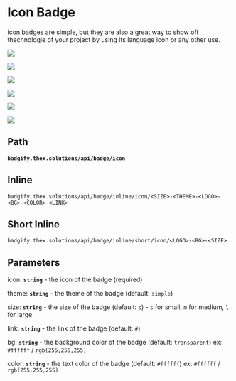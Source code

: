# Icon Badge

icon badges are simple, but they are also a great way to show off thechnologie of your project by using its language icon or any other use.

![](https://badgify.thex.solutions/api/badge/icon?icon=github&bg=purple)

![](https://badgify.thex.solutions/api/badge/icon?icon=github&bg=yellow&size=m)

![](https://badgify.thex.solutions/api/badge/icon?icon=github&bg=orange&size=l)

![](https://badgify.thex.solutions/api/badge/icon?icon=github&bg=gray&size=l)

![](https://badgify.thex.solutions/api/badge/icon?icon=github&bg=green&size=m)

![](https://badgify.thex.solutions/api/badge/icon?icon=github&bg=pink)

## Path

**`badgify.thex.solutions/api/badge/icon`**

## Inline

`badgify.thex.solutions/api/badge/inline/icon/<SIZE>-<THEME>-<LOGO>-<BG>-<COLOR>-<LINK>`

## Short Inline

`badgify.thex.solutions/api/badge/inline/short/icon/<LOGO>-<BG>-<SIZE>`

## Parameters

icon: **`string`** - the icon of the badge (required)

theme: **`string`** - the theme of the badge (default: `simple`)

size: **`string`** - the size of the badge (default: `s`) - `s` for small, `m` for medium, `l` for large

link: **`string`** - the link of the badge (default: `#`)

bg: **`string`** - the background color of the badge (default: `transparent`) ex: `#ffffff` / `rgb(255,255,255)`

color: **`string`** - the text color of the badge (default: `#ffffff`) ex: `#ffffff` / `rgb(255,255,255)`